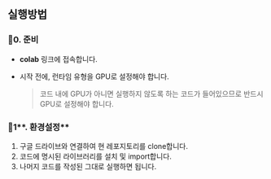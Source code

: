 ## 실행방법

### 📍**0. 준비**

- **colab** 링크에 접속합니다.
- 시작 전에, 런타임 유형을 GPU로 설정해야 합니다.
    
    > 코드 내에 GPU가 아니면 실행하지 않도록 하는 코드가 들어있으므로 반드시 GPU로 설정해야 합니다.
    > 

### 📍1**. 환경설정**

1. 구글 드라이브와 연결하여 현 레포지토리를 clone합니다.
2. 코드에 명시된 라이브러리를 설치 및 import합니다.
3. 나머지 코드를 작성된 그대로 실행하면 됩니다.
